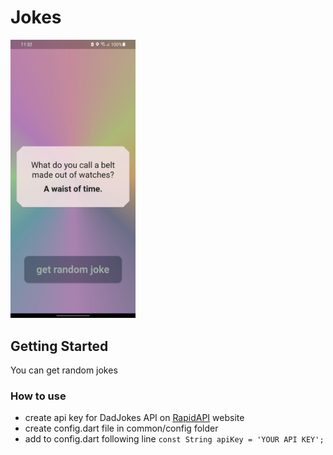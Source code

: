 # Jokes

<img src="/images/jokes.jpg" alt="drawing" width="200"/>

## Getting Started

You can get random jokes

### How to use

- create api key for DadJokes API on [RapidAPI](rapidapi.com) website
- create config.dart file in common/config folder
- add to config.dart following line ```const String apiKey = 'YOUR API KEY';```
